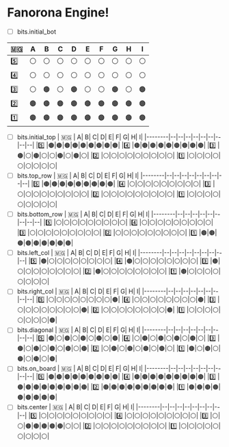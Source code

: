 # Fanorona Engine! 

 - [ ] bits.initial_bot

|  🇲🇬     | A| B| C| D| E| F| G| H| I|
|--------|--|--|--|--|--|--|--|--|--|
|:five:  |⚪|⚪|⚪|⚪|⚪|⚪|⚪|⚪|⚪|
|:four:  |⚪|⚪|⚪|⚪|⚪|⚪|⚪|⚪|⚪|
|:three: |⚪|🟤|⚪|🟤|⚪|⚪|🟤|⚪|🟤|
|:two:   |🟤|🟤|🟤|🟤|🟤|🟤|🟤|🟤|🟤|
|:one:   |🟤|🟤|🟤|🟤|🟤|🟤|🟤|🟤|🟤|
 - [ ] bits.initial_top
|  🇲🇬     | A| B| C| D| E| F| G| H| I|
|--------|--|--|--|--|--|--|--|--|--|
|:five:  |🟤|🟤|🟤|🟤|🟤|🟤|🟤|🟤|🟤|
|:four:  |🟤|🟤|🟤|🟤|🟤|🟤|🟤|🟤|🟤|
|:three: |🟤|⚪|🟤|⚪|⚪|🟤|⚪|🟤|⚪|
|:two:   |⚪|⚪|⚪|⚪|⚪|⚪|⚪|⚪|⚪|
|:one:   |⚪|⚪|⚪|⚪|⚪|⚪|⚪|⚪|⚪|
 - [ ] bits.top_row
|  🇲🇬     | A| B| C| D| E| F| G| H| I|
|--------|--|--|--|--|--|--|--|--|--|
|:five:  |🟤|🟤|🟤|🟤|🟤|🟤|🟤|🟤|🟤|
|:four:  |⚪|⚪|⚪|⚪|⚪|⚪|⚪|⚪|⚪|
|:three: |⚪|⚪|⚪|⚪|⚪|⚪|⚪|⚪|⚪|
|:two:   |⚪|⚪|⚪|⚪|⚪|⚪|⚪|⚪|⚪|
|:one:   |⚪|⚪|⚪|⚪|⚪|⚪|⚪|⚪|⚪|
 - [ ] bits.bottom_row
|  🇲🇬     | A| B| C| D| E| F| G| H| I|
|--------|--|--|--|--|--|--|--|--|--|
|:five:  |⚪|⚪|⚪|⚪|⚪|⚪|⚪|⚪|⚪|
|:four:  |⚪|⚪|⚪|⚪|⚪|⚪|⚪|⚪|⚪|
|:three: |⚪|⚪|⚪|⚪|⚪|⚪|⚪|⚪|⚪|
|:two:   |⚪|⚪|⚪|⚪|⚪|⚪|⚪|⚪|⚪|
|:one:   |🟤|🟤|🟤|🟤|🟤|🟤|🟤|🟤|🟤|
 - [ ] bits.left_col
|  🇲🇬     | A| B| C| D| E| F| G| H| I|
|--------|--|--|--|--|--|--|--|--|--|
|:five:  |🟤|⚪|⚪|⚪|⚪|⚪|⚪|⚪|⚪|
|:four:  |🟤|⚪|⚪|⚪|⚪|⚪|⚪|⚪|⚪|
|:three: |🟤|⚪|⚪|⚪|⚪|⚪|⚪|⚪|⚪|
|:two:   |🟤|⚪|⚪|⚪|⚪|⚪|⚪|⚪|⚪|
|:one:   |🟤|⚪|⚪|⚪|⚪|⚪|⚪|⚪|⚪|
 - [ ] bits.right_col
|  🇲🇬     | A| B| C| D| E| F| G| H| I|
|--------|--|--|--|--|--|--|--|--|--|
|:five:  |⚪|⚪|⚪|⚪|⚪|⚪|⚪|⚪|🟤|
|:four:  |⚪|⚪|⚪|⚪|⚪|⚪|⚪|⚪|🟤|
|:three: |⚪|⚪|⚪|⚪|⚪|⚪|⚪|⚪|🟤|
|:two:   |⚪|⚪|⚪|⚪|⚪|⚪|⚪|⚪|🟤|
|:one:   |⚪|⚪|⚪|⚪|⚪|⚪|⚪|⚪|🟤|
 - [ ] bits.diagonal
|  🇲🇬     | A| B| C| D| E| F| G| H| I|
|--------|--|--|--|--|--|--|--|--|--|
|:five:  |🟤|⚪|🟤|⚪|🟤|⚪|🟤|⚪|🟤|
|:four:  |⚪|🟤|⚪|🟤|⚪|🟤|⚪|🟤|⚪|
|:three: |🟤|⚪|🟤|⚪|🟤|⚪|🟤|⚪|🟤|
|:two:   |⚪|🟤|⚪|🟤|⚪|🟤|⚪|🟤|⚪|
|:one:   |🟤|⚪|🟤|⚪|🟤|⚪|🟤|⚪|🟤|
 - [ ] bits.on_board
|  🇲🇬     | A| B| C| D| E| F| G| H| I|
|--------|--|--|--|--|--|--|--|--|--|
|:five:  |🟤|🟤|🟤|🟤|🟤|🟤|🟤|🟤|🟤|
|:four:  |🟤|🟤|🟤|🟤|🟤|🟤|🟤|🟤|🟤|
|:three: |🟤|🟤|🟤|🟤|🟤|🟤|🟤|🟤|🟤|
|:two:   |🟤|🟤|🟤|🟤|🟤|🟤|🟤|🟤|🟤|
|:one:   |🟤|🟤|🟤|🟤|🟤|🟤|🟤|🟤|🟤|
 - [ ] bits.center
|  🇲🇬     | A| B| C| D| E| F| G| H| I|
|--------|--|--|--|--|--|--|--|--|--|
|:five:  |⚪|⚪|⚪|⚪|⚪|⚪|⚪|⚪|⚪|
|:four:  |⚪|⚪|⚪|⚪|⚪|⚪|⚪|⚪|⚪|
|:three: |⚪|⚪|🟤|🟤|🟤|🟤|🟤|⚪|⚪|
|:two:   |⚪|⚪|⚪|⚪|⚪|⚪|⚪|⚪|⚪|
|:one:   |⚪|⚪|⚪|⚪|⚪|⚪|⚪|⚪|⚪|
